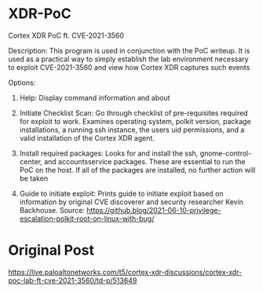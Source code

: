 # XDR-PoC
Cortex XDR PoC ft. CVE-2021-3560

Description:
This program is used in conjunction with the PoC writeup. It is used as a practical
    way to simply establish the lab environment necessary to exploit CVE-2021-3560 and view 
    how Cortex XDR captures such events

Options:
  1. Help: Display command information and about

  2. Initiate Checklist Scan: Go through checklist of pre-requisites required for exploit to
    work. Examines operating system, polkit version, package installations, a running ssh instance, the users uid permissions, 
    and a valid installation of the Cortex XDR agent.

  3. Install required packages: Looks for and install the ssh, gnome-control-center, and accountsservice packages. These are essential to run the PoC on the host. If all of the packages are installed, no further action will be taken

  4. Guide to initiate exploit: Prints guide to initiate exploit based on information by original CVE discoverer and security researcher Kevin Backhouse. Source: https://github.blog/2021-06-10-privilege-escalation-polkit-root-on-linux-with-bug/

# Original Post

https://live.paloaltonetworks.com/t5/cortex-xdr-discussions/cortex-xdr-poc-lab-ft-cve-2021-3560/td-p/513649
